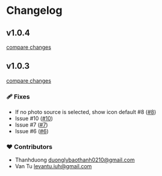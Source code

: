 # Changelog


## v1.0.4

[compare changes](https://github.com/codihaus/directus-extension-grid-layout/compare/v1.0.3...v1.0.4)

## v1.0.3

[compare changes](https://github.com/codihaus/directus-extension-grid-layout/compare/v1.0.21...v1.0.3)

### 🩹 Fixes

- If no photo source is selected, show icon default  #8 ([#8](https://github.com/codihaus/directus-extension-grid-layout/issues/8))
- Issue #10 ([#10](https://github.com/codihaus/directus-extension-grid-layout/issues/10))
- Issue #7 ([#7](https://github.com/codihaus/directus-extension-grid-layout/issues/7))
- Issue #6 ([#6](https://github.com/codihaus/directus-extension-grid-layout/issues/6))

### ❤️ Contributors

- Thanhduong <duonglybaothanh0210@gmail.com>
- Van Tu <levantu.iuh@gmail.com>

